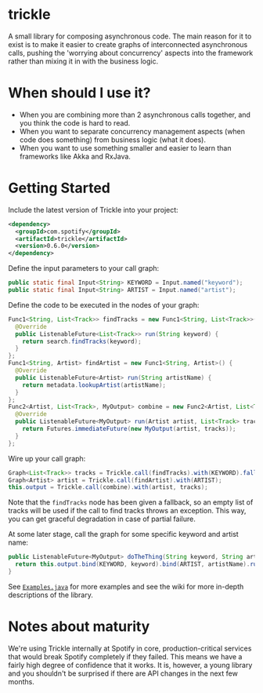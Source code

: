 trickle
=======

A small library for composing asynchronous code. The main reason for it to exist is to make it
easier to create graphs of interconnected asynchronous calls, pushing the 'worrying about
concurrency' aspects into the framework rather than mixing it in with the business logic.

# When should I use it?

- When you are combining more than 2 asynchronous calls together, and you think the code is
hard to read.
- When you want to separate concurrency management aspects (when code does something) from business logic (what it does).
- When you want to use something smaller and easier to learn than frameworks like Akka and RxJava.

# Getting Started

Include the latest version of Trickle into your project:

```xml
<dependency>
  <groupId>com.spotify</groupId>
  <artifactId>trickle</artifactId>
  <version>0.6.0</version>
</dependency>
```

Define the input parameters to your call graph:

```java
public static final Input<String> KEYWORD = Input.named("keyword");
public static final Input<String> ARTIST = Input.named("artist");
```

Define the code to be executed in the nodes of your graph:

```java
Func1<String, List<Track>> findTracks = new Func1<String, List<Track>>() {
  @Override
  public ListenableFuture<List<Track>> run(String keyword) {
    return search.findTracks(keyword);
  }
};
Func1<String, Artist> findArtist = new Func1<String, Artist>() {
  @Override
  public ListenableFuture<Artist> run(String artistName) {
    return metadata.lookupArtist(artistName);
  }
};
Func2<Artist, List<Track>, MyOutput> combine = new Func2<Artist, List<Track>, MyOutput>() {
  @Override
  public ListenableFuture<MyOutput> run(Artist artist, List<Track> tracks) {
    return Futures.immediateFuture(new MyOutput(artist, tracks));
  }
};
```

Wire up your call graph:

```java
Graph<List<Track>> tracks = Trickle.call(findTracks).with(KEYWORD).fallback(emptyList());
Graph<Artist> artist = Trickle.call(findArtist).with(ARTIST);
this.output = Trickle.call(combine).with(artist, tracks);
```

Note that the ```findTracks``` node has been given a fallback, so an empty list of tracks will 
be used if the call to find tracks throws an exception. This way, you can get graceful degradation
in case of partial failure.

At some later stage, call the graph for some specific keyword and artist name:

```java
public ListenableFuture<MyOutput> doTheThing(String keyword, String artistName) {
  return this.output.bind(KEYWORD, keyword).bind(ARTIST, artistName).run();
}
```

See [`Examples.java`](src/examples/java/com/spotify/trickle/example/Examples.java) for more examples
and see the wiki for more in-depth descriptions of the library.


# Notes about maturity

We're using Trickle internally at Spotify in core, production-critical services that would break 
Spotify completely if they failed. This means we have a fairly high degree of confidence that it
works. It is, however, a young library and you shouldn't be surprised if there are API changes
in the next few months.
